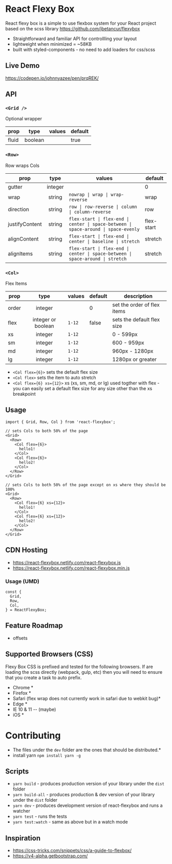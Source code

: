 # React Flexy Box

React flexy box is a simple to use flexbox system for your React project based on the scss library https://github.com/jbetancur/flexybox

* Straightforward and familiar API for controllling your layout
* lightweight when minimized = ~58KB
* built with styled-components - no need to add loaders for css/scss

## Live Demo
https://codepen.io/johnnyazee/pen/prqREK/

## API
### `<Grid />`
Optional wrapper

| prop  	|   type  	| values 	| default 	|
|-------	|:-------:	|--------	|---------	|
| fluid 	| boolean 	|        	| true    	|

### `<Row>`
Row wraps Cols

| prop           	|   type  	| values                                                                         	    | default    	|
|----------------	|:-------:	|------------------------------------------------------------------------------------	|------------	|
| gutter         	| integer 	|                                                                                	    | 0          	|
| wrap           	| string  	| `nowrap \| wrap \| wrap-reverse`                                                	  | wrap       	|
| direction      	| string  	| `row \| row-reverse \| column \| column-reverse`                                  	| row        	|
| justifyContent 	| string  	| `flex-start \| flex-end \| center \| space-between \| space-around \| space-evenly` | flex-start 	|
| alignContent   	| string  	| `flex-start \| flex-end \| center \| baseline \| stretch`                          	| stretch    	|
| alignItems     	| string  	| `flex-start \| flex-end \| center \| space-between \| space-around \| stretch`      | stretch    	|

### `<Col>`
Flex Items

| prop  	|        type        	| values 	| default 	| description                 	|
|-------	|:------------------:	|--------	|---------	|-----------------------------	|
| order 	| integer            	|        	| 0       	| set the order of flex items 	|
| flex  	| integer or boolean 	| `1-12` 	| false   	| sets the default flex size  	|
| xs    	| integer            	| `1-12` 	|         	| 0 - 599px                     |
| sm    	| integer            	| `1-12` 	|         	| 600 - 959px                   |
| md    	| integer            	| `1-12` 	|         	| 960px - 1280px              	|
| lg    	| integer            	| `1-12` 	|         	| 1280px or greater           	|

* `<Col flex={6}>` sets the default flex size
* `<Col flex>` sets the item to auto stretch
* `<Col flex={6} xs={12}>` xs (xs, sm, md, or lg) used togther with flex - you can easily set a default flex size for any size other than the xs breakpoint 

## Usage
```
import { Grid, Row, Col } from 'react-flexybox';

// sets Cols to both 50% of the page
<Grid>
  <Row>
    <Col flex={6}>
      hello1!
    </Col>
    <Col flex={6}>
      hello2!
    </Col>
  </Row>
</Grid>

// sets Cols to both 50% of the page except on xs where they should be 100%
<Grid>
  <Row>
    <Col flex={6} xs={12}>
      hello1!
    </Col>
    <Col flex={6} xs={12}>
      hello2!
    </Col>
  </Row>
</Grid>
```

## CDN Hosting
* https://react-flexybox.netlify.com/react-flexybox.js
* https://react-flexybox.netlify.com/react-flexybox.min.js

### Usage (UMD)
```
const {
  Grid,
  Row,
  Col,
} = ReactFlexyBox;
```

## Feature Roadmap
* offsets

## Supported Browsers (CSS)
Flexy Box CSS is prefixed and tested for the following browsers. If are loading the scss directly (webpack, gulp, etc) then you will need to ensure that you create a task
to auto prefix.

* Chrome *
* Firefox *
* Safari (flex wrap does not currently work in safari due to webkit bug)*
* Edge *
* IE 10 & 11 -- (maybe)
* iOS *

# Contributing
* The files under the `dev` folder are the ones that should be distributed.*
* install yarn `npm install yarn -g`

## Scripts

* `yarn build` - produces production version of your library under the `dist` folder
* `yarn build-all` - produces production & dev version of your library under the `dist` folder
* `yarn dev` - produces development version of react-flexybox and runs a watcher
* `yarn test` - runs the tests
* `yarn test:watch` - same as above but in a watch mode

## Inspiration
* https://css-tricks.com/snippets/css/a-guide-to-flexbox/
* https://v4-alpha.getbootstrap.com/

